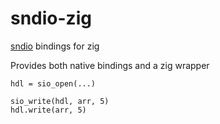 # sndio-zig
[sndio](https://sndio.org/) bindings for zig

Provides both native bindings and a zig wrapper
```zig
hdl = sio_open(...)

sio_write(hdl, arr, 5)
hdl.write(arr, 5)
```
